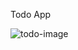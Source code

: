 Todo App 

![todo-image](https://github.com/adilisani1/Todo/assets/24828909/e55b5764-3a2d-472a-a5f3-d2deffae3a5a)
